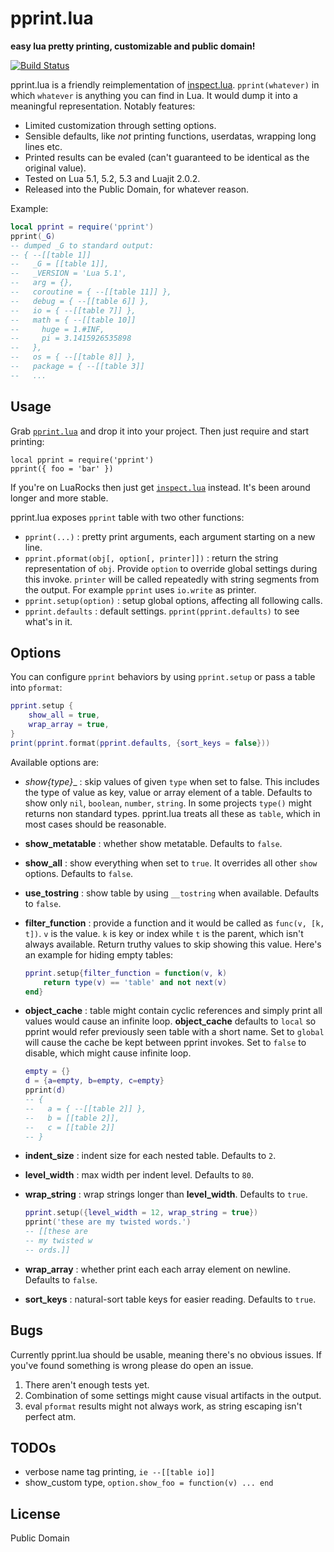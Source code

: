 # pprint.lua

__easy lua pretty printing, customizable and public domain!__

[![Build Status](https://travis-ci.org/jagt/pprint.lua.png?branch=master)](https://travis-ci.org/jagt/pprint.lua)

pprint.lua is a friendly reimplementation of [inspect.lua][1]. `pprint(whatever)` in which `whatever` is anything you can find in Lua. It would dump it into a meaningful representation. Notably features:

* Limited customization through setting options.
* Sensible defaults, like _not_ printing functions, userdatas, wrapping long lines etc.
* Printed results can be evaled (can't guaranteed to be identical as the original value).
* Tested on Lua 5.1, 5.2, 5.3 and Luajit 2.0.2.
* Released into the Public Domain, for whatever reason.

Example:

```lua
local pprint = require('pprint')
pprint(_G)
-- dumped _G to standard output:
-- { --[[table 1]]
--   _G = [[table 1]],
--   _VERSION = 'Lua 5.1',
--   arg = {},
--   coroutine = { --[[table 11]] },
--   debug = { --[[table 6]] },
--   io = { --[[table 7]] },
--   math = { --[[table 10]]
--     huge = 1.#INF,
--     pi = 3.1415926535898
--   },
--   os = { --[[table 8]] },
--   package = { --[[table 3]]
--   ...
```

## Usage

Grab [`pprint.lua`](https://raw.github.com/jagt/pprint.lua/master/pprint.lua) and drop it into your project. Then just require and start printing:

    local pprint = require('pprint')
    pprint({ foo = 'bar' })

If you're on LuaRocks then just get [`inspect.lua`][1] instead. It's been around longer and more stable.

pprint.lua exposes `pprint` table with two other functions:

* `pprint(...)` : pretty print arguments, each argument starting on a new line.
* `pprint.pformat(obj[, option[, printer]])` : return the string representation of `obj`. Provide `option` to override global settings during this invoke. `printer` will be called repeatedly with string segments from the output. For example `pprint` uses `io.write` as printer.
* `pprint.setup(option)` : setup global options, affecting all following calls.
* `pprint.defaults` : default settings. `pprint(pprint.defaults)` to see what's in it.

## Options

You can configure `pprint` behaviors by using `pprint.setup` or pass a table into `pformat`:

```lua
pprint.setup {
    show_all = true,
    wrap_array = true,
}
print(pprint.format(pprint.defaults, {sort_keys = false}))
```

Available options are:

* __show_{type}__ : skip values of given `type` when set to false. This includes the type of value as key, value or array element of a table. Defaults to show only `nil`, `boolean`, `number`, `string`. In some projects `type()` might returns non standard types. pprint.lua treats all these as `table`, which in most cases should be reasonable.
* __show_metatable__ : whether show metatable. Defaults to `false`.
* __show_all__ : show everything when set to `true`. It overrides all other `show` options. Defaults to `false`.
* __use_tostring__ : show table by using `__tostring` when available. Defaults to `false`.
* __filter_function__ : provide a function and it would be called as `func(v, [k, t])`. `v` is the value. `k` is key or index while `t` is the parent, which isn't always available. Return truthy values to skip showing this value. Here's an example for hiding empty tables:

    ```lua
    pprint.setup{filter_function = function(v, k)
        return type(v) == 'table' and not next(v)
    end}
    ```

* __object_cache__ : table might contain cyclic references and simply print all values would cause an infinite loop. __object_cache__ defaults to `local` so pprint would refer previously seen table with a short name. Set to `global` will cause the cache be kept between pprint invokes. Set to `false` to disable, which might cause infinite loop.

    ```lua
    empty = {}
    d = {a=empty, b=empty, c=empty}
    pprint(d)
    -- {
    --   a = { --[[table 2]] },
    --   b = [[table 2]],
    --   c = [[table 2]]
    -- }
    ```

* __indent_size__ : indent size for each nested table. Defaults to `2`.
* __level_width__ : max width per indent level. Defaults to `80`.
* __wrap_string__ : wrap strings longer than __level_width__. Defaults to `true`.
    
    ```lua
    pprint.setup({level_width = 12, wrap_string = true})
    pprint('these are my twisted words.')
    -- [[these are
    -- my twisted w
    -- ords.]]
    ```

* __wrap_array__ : whether print each each array element on newline. Defaults to `false`.
* __sort_keys__ : natural-sort table keys for easier reading. Defaults to `true`.

## Bugs

Currently pprint.lua should be usable, meaning there's no obvious issues. If you've found something is wrong please do open an issue.

1. There aren't enough tests yet.
1. Combination of some settings might cause visual artifacts in the output.
1. eval `pformat` results might not always work, as string escaping isn't perfect atm.

## TODOs

* verbose name tag printing, `ie --[[table io]]`
* show_custom type, `option.show_foo = function(v) ... end`

## License

Public Domain

[1]:https://github.com/kikito/inspect.lua "inspect.lua"

